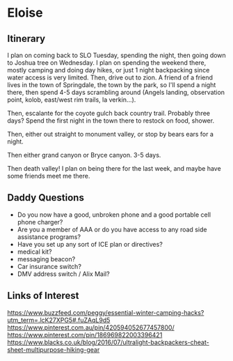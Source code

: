 

# Eloise

## Itinerary

I plan on coming back to SLO Tuesday, spending the night, then going down to Joshua tree on Wednesday.
I plan on spending the weekend there, mostly camping and doing day hikes, or just 1 night backpacking since water access is very limited.
Then, drive out to zion. A friend of a friend lives in the town of Springdale, the town by the park, so I'll spend a night there, then spend 4-5 days scrambling around (Angels landing, observation point, kolob, east/west rim trails, la verkin...).

Then, escalante for the coyote gulch back country trail.
Probably three days? Spend the first night in the town there to restock on food, shower.

Then, either out straight to monument valley, or stop by bears ears for a night.

Then either grand canyon or Bryce canyon.
3-5 days.

Then death valley!
I plan on being there for the last week, and maybe have some friends meet me there.

## Daddy Questions


* Do you now have a good, unbroken phone and a good portable cell phone charger?
* Are you a member of AAA or do you have access to any road side assistance programs?
* Have you set up any sort of ICE plan or directives?
* medical kit?
* messaging beacon?
* Car insurance switch?
* DMV address switch / Alix Mail?

## Links of Interest

https://www.buzzfeed.com/peggy/essential-winter-camping-hacks?utm_term=.lcK27XPG5#.fuZAqL9d5
https://www.pinterest.com.au/pin/420594052677457800/
https://www.pinterest.com/pin/186969822003396421
https://www.blacks.co.uk/blog/2016/07/ultralight-backpackers-cheat-sheet-multipurpose-hiking-gear
